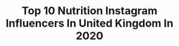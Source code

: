 ---
title: Top 10 Nutrition Instagram Influencers In United Kingdom In 2020
description: >-
  Find top nutrition Instagram influencers in United Kingdom in 2020. Most popular hashtags: #training #fitness #motivation #inspiration.
platform: Instagram
profiles:
  - username: "tabslifts"
    fullname: >-
      🌻TABS LOFTS🌻
    location: "United Kingdom"
    followers: 10751
    engagement: 1333
    commentsToLikes: 0.090203
    id: ck8takzw3s7990j78ziiid6f7
    verified: false
    hashtags: "#isolationadvice, #motivation, #fitnessmotivation, #crossfit"
  - username: "kieliszkowskimateusz"
    fullname: >-
      Mateusz Kieliszkowski
    location: "United Kingdom"
    followers: 133183
    engagement: 680
    commentsToLikes: 0.019620
    id: ck0w0glhoe39c0i199f2yofj1
    verified: false
    hashtags: "#dubai, #wus, #arnoldclassic, #muscle"
  - username: "miki_ferris"
    fullname: >-
      C O A C H    M  I  K  I
    location: "United Kingdom"
    followers: 18348
    engagement: 393
    commentsToLikes: 0.287593
    id: ck8t9mbx1olw90j78o48p0dq4
    verified: false
    hashtags: "#connected, #positivevibes, #theonlywayisthrough, #underarmour"
  - username: "ciarafits"
    fullname: >-
      ciara
    location: "United Kingdom"
    followers: 34406
    engagement: 251
    commentsToLikes: 0.102355
    id: ck6tvawgal6a50j7140s0ccpu
    verified: false
    hashtags: "#strongwomen, #getstrong, #workoutroutine, #glutemotivation"
  - username: "sheagillpatrick"
    fullname: >-
      Shea Gillpatrick
    location: "United Kingdom"
    followers: 4434
    engagement: 2207
    commentsToLikes: 0.070342
    id: ck6001kfbcskm0i14808znwke
    verified: false
    hashtags: "#michaeljordan, #inspiration, #internationalwomensday"
  - username: "timabenbrahim_"
    fullname: >-
      Tima Ben Brahim, BSc MSc
    location: "United Kingdom"
    followers: 41088
    engagement: 316
    commentsToLikes: 0.038694
    id: ck5hcvmpak76o0i112rece9lc
    verified: false
    hashtags: "#qatarinfluencers, #winter, #sorrynotsorry, #santa"
  - username: "nutritionalnatasa"
    fullname: >-
      Natasa | Vegan Food & Fitness
    location: "United Kingdom"
    followers: 7117
    engagement: 537
    commentsToLikes: 0.208652
    id: ck6ub8u7t85tu0j713t2jydz1
    verified: false
    hashtags: "#stayathome, #staysafe, #stayfed, #fableticseu"
  - username: "winged__girl"
    fullname: >-
      Mrittika |Kolkata Blogger|
    location: "United Kingdom"
    followers: 67158
    engagement: 125
    commentsToLikes: 0.072449
    id: ck15uywsrp56x0i19wve2f57h
    verified: false
    hashtags: "#vibetueexz, #fabbag, #bloggerstyle, #throwback"
  - username: "kristinwinnergard"
    fullname: >-
      Winnergard.com
    location: "United Kingdom"
    followers: 135765
    engagement: 210
    commentsToLikes: 0.025303
    id: ck5cide1dsgat0i11nrw134kx
    verified: false
    hashtags: "#healthymindset, #positivity, #selflove, #champion"
  - username: "coachlaville"
    fullname: >-
      Ｊａｙ  ＬａVｉｌｌｅ
    location: "United Kingdom"
    followers: 8924
    engagement: 1208
    commentsToLikes: 0.008434
    id: ck8t7g4vtgo7o0j78ifd7e0gb
    verified: false
    hashtags: "#goaldriven, #livelifebetter, #adapt, #evolvetogether"
---